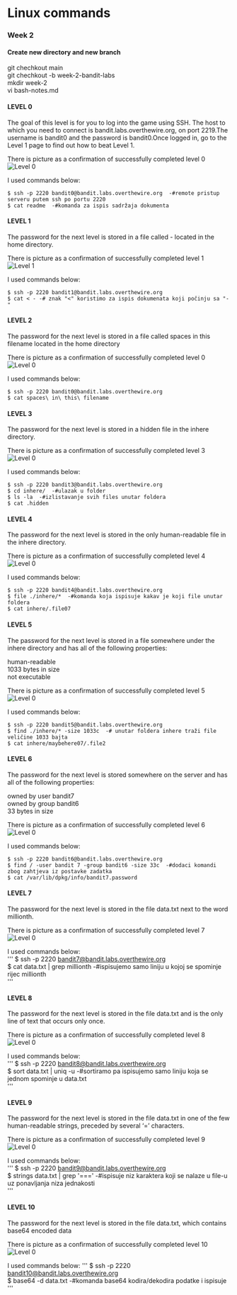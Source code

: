 # Linux commands
### Week 2

#### Create new directory and new branch
git chechkout main  
git chechkout -b week-2-bandit-labs  
mkdir week-2  
vi bash-notes.md  

#### LEVEL 0

The goal of this level is for you to log into the game using SSH. The host to which you need to connect is bandit.labs.overthewire.org, on port 2219.The username is bandit0 and the password is bandit0.Once logged in, go to the Level 1 page to find out how to beat Level 1.  

There is picture as a confirmation of successfully completed level 0  
![Level 0](slike/bandit0.png)  

I used commands below:  
```
$ ssh -p 2220 bandit0@bandit.labs.overthewire.org  -#remote pristup serveru putem ssh po portu 2220  
$ cat readme  -#komanda za ispis sadržaja dokumenta  
```

#### LEVEL 1  

The password for the next level is stored in a file called - located in the home directory.  

There is picture as a confirmation of successfully completed level 1  
![Level 1](slike/bandit1.png)  

I used commands below:  
```
$ ssh -p 2220 bandit1@bandit.labs.overthewire.org  
$ cat < - -# znak "<" koristimo za ispis dokumenata koji počinju sa "-"    
```

#### LEVEL 2  

The password for the next level is stored in a file called spaces in this filename located in the home directory  

There is picture as a confirmation of successfully completed level 0  
![Level 0](slike/bandit2.png)  

I used commands below:  
```
$ ssh -p 2220 bandit0@bandit.labs.overthewire.org  
$ cat spaces\ in\ this\ filename  
```

#### LEVEL 3  

The password for the next level is stored in a hidden file in the inhere directory.  

There is picture as a confirmation of successfully completed level 3    
![Level 0](slike/bandit3.png)  

I used commands below:  
```
$ ssh -p 2220 bandit3@bandit.labs.overthewire.org  
$ cd inhere/  -#ulazak u folder  
$ ls -la  -#izlistavanje svih files unutar foldera  
$ cat .hidden  
```

#### LEVEL 4  

The password for the next level is stored in the only human-readable file in the inhere directory.  

There is picture as a confirmation of successfully completed level 4    
![Level 0](slike/bandit4.png)  

I used commands below:  
```
$ ssh -p 2220 bandit4@bandit.labs.overthewire.org  
$ file ./inhere/*  -#komanda koja ispisuje kakav je koji file unutar foldera  
$ cat inhere/.file07  
```

#### LEVEL 5  

The password for the next level is stored in a file somewhere under the inhere directory and has all of the following properties:  

human-readable  
1033 bytes in size  
not executable  

There is picture as a confirmation of successfully completed level 5  
![Level 0](slike/bandit5.png)  

I used commands below:  
```
$ ssh -p 2220 bandit5@bandit.labs.overthewire.org  
$ find ./inhere/* -size 1033c  -# unutar foldera inhere traži file veličine 1033 bajta  
$ cat inhere/maybehere07/.file2  
```

#### LEVEL 6  

The password for the next level is stored somewhere on the server and has all of the following properties:  

owned by user bandit7  
owned by group bandit6  
33 bytes in size  

There is picture as a confirmation of successfully completed level 6  
![Level 0](slike/bandit6.png)  

I used commands below:  
```
$ ssh -p 2220 bandit6@bandit.labs.overthewire.org  
$ find / -user bandit 7 -group bandit6 -size 33c  -#dodaci komandi zbog zahtjeva iz postavke zadatka  
$ cat /var/lib/dpkg/info/bandit7.password  
```

#### LEVEL 7  

The password for the next level is stored in the file data.txt next to the word millionth.  

There is picture as a confirmation of successfully completed level 7  
![Level 0](slike/bandit7_1.png)  

I used commands below:  
'''
$ ssh -p 2220 bandit7@bandit.labs.overthewire.org  
$ cat data.txt | grep millionth  -#ispisujemo samo liniju u kojoj se spominje rijec millionth  
'''

#### LEVEL 8 

The password for the next level is stored in the file data.txt and is the only line of text that occurs only once.  

There is picture as a confirmation of successfully completed level 8  
![Level 0](slike/bandit8.png)  

I used commands below:  
'''
$ ssh -p 2220 bandit8@bandit.labs.overthewire.org  
$ sort data.txt | uniq -u  -#sortiramo pa ispisujemo samo liniju koja se jednom spominje u data.txt  
'''

#### LEVEL 9  

The password for the next level is stored in the file data.txt in one of the few human-readable strings, preceded by several ‘=’ characters.  

There is picture as a confirmation of successfully completed level 9  
![Level 0](slike/bandit9.png)  

I used commands below:    
'''
$ ssh -p 2220 bandit9@bandit.labs.overthewire.org  
$ strings data.txt | grep '===' -#ispisuje niz karaktera koji se nalaze u file-u uz ponavljanja niza jednakosti  
'''

#### LEVEL 10

The password for the next level is stored in the file data.txt, which contains base64 encoded data  

There is picture as a confirmation of successfully completed level 10  
![Level 0](slike/bandit10.png)  

I used commands below:
'''
$ ssh -p 2220 bandit10@bandit.labs.overthewire.org  
$ base64 -d data.txt  -#komanda base64 kodira/dekodira podatke i ispisuje  
'''


